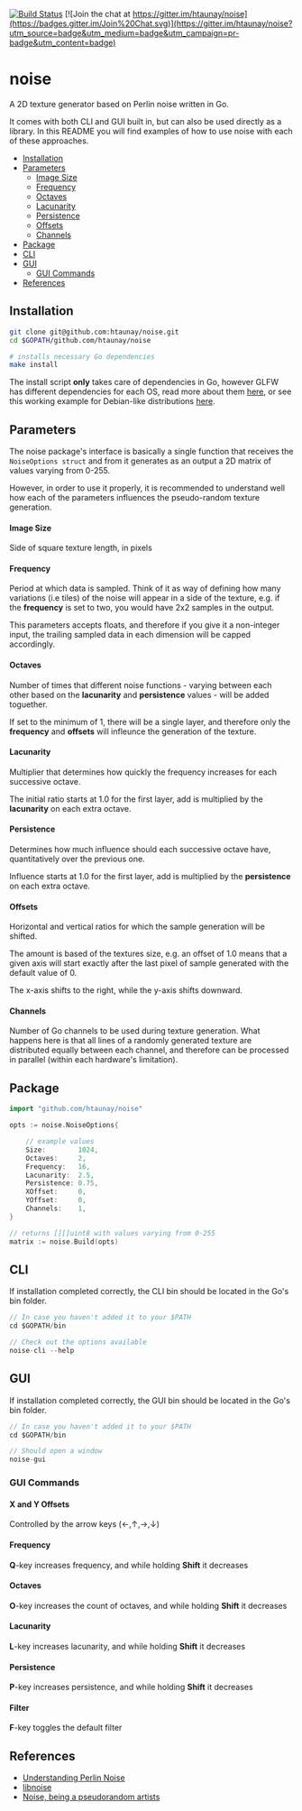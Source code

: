 [![Build Status](https://travis-ci.org/htaunay/noise.svg?branch=master)](https://travis-ci.org/htaunay/noise)
[![Join the chat at https://gitter.im/htaunay/noise](https://badges.gitter.im/Join%20Chat.svg)](https://gitter.im/htaunay/noise?utm_source=badge&utm_medium=badge&utm_campaign=pr-badge&utm_content=badge)

noise
=====

A 2D texture generator based on Perlin noise written in Go.

It comes with both CLI and GUI built in, but can also be used directly as a
library. In this README you will find examples of how to use noise with each
of these approaches.

* [Installation](#installation)
* [Parameters](#parameters)
	* [Image Size](#image-size)
	* [Frequency](#frequency)
	* [Octaves](#octaves)
	* [Lacunarity](#lacunarity)
	* [Persistence](#persistence)
	* [Offsets](#offsets)
	* [Channels](#channels)
* [Package](#package)
* [CLI](#cli)
* [GUI](#gui)
	* [GUI Commands](#gui-commands)
* [References](#references)

## Installation

```bash
git clone git@github.com:htaunay/noise.git
cd $GOPATH/github.com/htaunay/noise

# installs necessary Go dependencies
make install
```

The install script **only** takes care of dependencies in Go, however GLFW has
different dependencies for each OS, read more about them
[here](https://github.com/go-gl/glfw#installation), or see this working
example for Debian-like distributions
[here](https://github.com/htaunay/noise/blob/master/.travis.yml).

## Parameters

The noise package's interface is basically a single function that receives
the `NoiseOptions struct` and from it generates as an output a 2D matrix of
values varying from 0-255.

However, in order to use it properly, it is recommended to understand
well how each of the parameters influences the pseudo-random texture
generation.

#### Image Size

Side of square texture length, in pixels

#### Frequency

Period at which data is sampled. Think of it as way of defining how many
variations (i.e tiles) of the noise will appear in a side of the texture,
e.g. if the **frequency** is set to two, you would have 2x2 samples in the
output.

This parameters accepts floats, and therefore if you give it a non-integer
input, the trailing sampled data in each dimension will be capped accordingly.

#### Octaves

Number of times that different noise functions - varying between each other
based on the **lacunarity** and **persistence** values - will be added toguether.

If set to the minimum of 1, there will be a single layer, and therefore only
the **frequency** and **offsets** will infleunce the generation of the texture.

#### Lacunarity

Multiplier that determines how quickly the frequency increases for each
successive octave.

The initial ratio starts at 1.0 for the first layer, add is multiplied by the
**lacunarity** on each extra octave.

#### Persistence

Determines how much influence should each successive octave have, quantitatively
over the previous one.

Influence starts at 1.0 for the first layer, add is multiplied by the
**persistence** on each extra octave.

#### Offsets

Horizontal and vertical ratios for which the sample generation will be shifted.

The amount is based of the textures size, e.g. an offset of 1.0 means that a
given axis will start exactly after the last pixel of sample generated with
the default value of 0.

The x-axis shifts to the right, while the y-axis shifts downward.

#### Channels

Number of Go channels to be used during texture generation. What happens here
is that all lines of a randomly generated texture are distributed equally
between each channel, and therefore can be processed in parallel (within each
hardware's limitation).

## Package

```go
import "github.com/htaunay/noise"

opts := noise.NoiseOptions{

	// example values
	Size:        1024,
	Octaves:     2,
	Frequency:   16,
	Lacunarity:  2.5,
	Persistence: 0.75,
	XOffset:     0,
	YOffset:     0,
	Channels:    1,
}

// returns [][]uint8 with values varying from 0-255
matrix := noise.Build(opts)
```

## CLI

If installation completed correctly, the CLI bin should be located in the
Go's bin folder.

```go
// In case you haven't added it to your $PATH
cd $GOPATH/bin

// Check out the options available
noise-cli --help
```

## GUI

If installation completed correctly, the GUI bin should be located in the
Go's bin folder.

```go
// In case you haven't added it to your $PATH
cd $GOPATH/bin

// Should open a window
noise-gui
```

### GUI Commands

#### X and Y Offsets

Controlled by the arrow keys (←,↑,→,↓)

#### Frequency

**Q**-key increases frequency, and while holding **Shift** it decreases

#### Octaves

**O**-key increases the count of octaves, and while holding **Shift** it decreases

#### Lacunarity

**L**-key increases lacunarity, and while holding **Shift** it decreases

#### Persistence

**P**-key increases persistence, and while holding **Shift** it decreases

#### Filter

**F**-key toggles the default filter

## References

* [Understanding Perlin Noise](http://flafla2.github.io/2014/08/09/perlinnoise.html)
* [libnoise](http://libnoise.sourceforge.net/index.html)
* [Noise, being a pseudorandom artists](http://catlikecoding.com/unity/tutorials/noise/)
